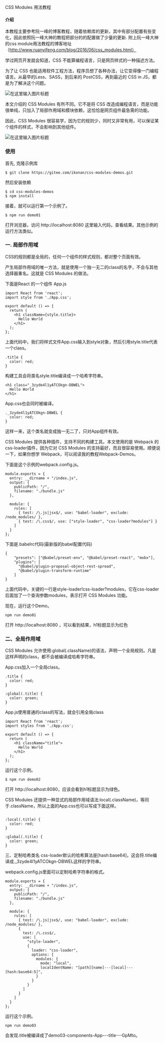 CSS Modules 用法教程

#### 介绍
本教程主要参考阮一峰的博客教程，随着依赖库的更新，其中有部分配置有些变化，因此依照阮一峰大神的教程把部分的的配置做了少量的更新. 附上阮一峰大神的css module用法教程的博客地址（http://www.ruanyifeng.com/blog/2016/06/css_modules.html）

学过网页开发就会知道，CSS 不能算编程语言，只是网页样式的一种描述方法。

为了让 CSS 也能适用软件工程方法，程序员想了各种办法，让它变得像一门编程语言。从最早的Less、SASS，到后来的 PostCSS，再到最近的 CSS in JS，都是为了解决这个问题。

![](https://images.gitee.com/uploads/images/2019/0813/150704_2e9a1924_1707251.png "在这里输入图片标题")

本文介绍的 CSS Modules 有所不同。它不是将 CSS 改造成编程语言，而是功能很单纯，只加入了局部作用域和模块依赖，这恰恰是网页组件最急需的功能。

因此，CSS Modules 很容易学，因为它的规则少，同时又非常有用，可以保证某个组件的样式，不会影响到其他组件。

![](https://images.gitee.com/uploads/images/2019/0813/160900_42a8979d_1707251.png "在这里输入图片标题")
### 使用

首先, 克隆示例库
```
$ git clone https://gitee.com/ikonan/css-modules-demos.git
```
然后安装依赖
```
$ cd css-modules-demos
$ npm install
```
接着，就可以运行第一个示例了。
```
$ npm run demo01
```
打开浏览器，访问 http://localhost:8080 这里输入代码，查看结果。其他示例的运行方法类似。

### 一. 局部作用域


CSS的规则都是全局的，任何一个组件的样式规则，都对整个页面有效。

产生局部作用域的唯一方法，就是使用一个独一无二的class的名字，不会与其他选择器重名。这就是 CSS Modules 的做法。

下面是React 的一个组件 App.js
```
import React from 'react';
import style from './App.css';

export default () => {
  return (
    <h1 className={style.title}>
      Hello World
    </h1>
  );
};
```

上面代码中，我们将样式文件App.css输入到style对象，然后引用style.title代表一个class。
```
.title {
  color: red;
}
```
构建工具会将类名style.title编译成一个哈希字符串。

```
<h1 class="_3zyde4l1yATCOkgn-DBWEL">
  Hello World
</h1>
```

App.css也会同时被编译。
```
._3zyde4l1yATCOkgn-DBWEL {
  color: red;
}
```
这样一来，这个类名就变成独一无二了，只对App组件有效。

CSS Modules 提供各种插件，支持不同的构建工具。本文使用的是 Webpack 的css-loader插件，因为它对 CSS Modules 的支持最好，而且很容易使用。顺便说一下，如果你想学 Webpack，可以阅读我的教程Webpack-Demos。

下面是这个示例的webpack.config.js。
```
module.exports = {
  entry: __dirname + "/index.js",
  output: {
    publicPath: "/",
    filename: "./bundle.js"
  },

  module: {
    rules: [
      { test: /\.js|jsx$/, use: "babel-loader", exclude: /node_modules/ },
      { test: /\.css$/, use: ["style-loader", "css-loader?modules"] }
    ]
  }
};
```
下面是.babelrc代码(最新版的babel配置代码)
```
{
    "presets": ["@babel/preset-env", "@babel/preset-react", "mobx"],
    "plugins": [
      "@babel/plugin-proposal-object-rest-spread",
      "@babel/plugin-transform-runtime"
    ]
}
```
上面代码中，关键的一行是style-loader!css-loader?modules，它在css-loader后面加了一个查询参数modules，表示打开 CSS Modules 功能。

现在，运行这个Demo。
```
npm run demo01
```
打开 http://localhost:8080 ，可以看到结果，h1标题显示为红色

### 二、全局作用域

CSS Modules 允许使用:global(.className)的语法，声明一个全局规则。凡是这样声明的class，都不会被编译成哈希字符串。

App.css加入一个全局class。

```
.title {
  color: red;
}

:global(.title) {
  color: green;
}
```

App.js使用普通的class的写法，就会引用全局class
```
import React from 'react';
import styles from './App.css';

export default () => {
  return (
    <h1 className="title">
      Hello World
    </h1>
  );
};
```
运行这个示例。

```
$ npm run demo02
```
打开 http://localhost:8080，应该会看到h1标题显示为绿色。

CSS Modules 还提供一种显式的局部作用域语法:local(.className)，等同于.className，所以上面的App.css也可以写成下面这样。


```

:local(.title) {
  color: red;
}

:global(.title) {
  color: green;
}
```

三、定制哈希类名
css-loader默认的哈希算法是[hash:base64]，这会将.title编译成._3zyde4l1yATCOkgn-DBWEL这样的字符串。

webpack.config.js里面可以定制哈希字符串的格式。

```
module.exports = {
  entry: __dirname + "/index.js",
  output: {
    publicPath: "/",
    filename: "./bundle.js"
  },

  module: {
    rules: [
      { test: /\.js|jsx$/, use: "babel-loader", exclude: /node_modules/ },
      {
        test: /\.css$/,
        use: [
          "style-loader",
          {
            loader: "css-loader",
            options: {
              modules: {
                mode: "local",
                localIdentName: "[path][name]---[local]---[hash:base64:5]",
              }
            }
          }
        ]
      }
    ]
  }
};
```
运行这个示例。
```
npm run demo03
```
会发现.title被编译成了demo03-components-App---title---GpMto。
